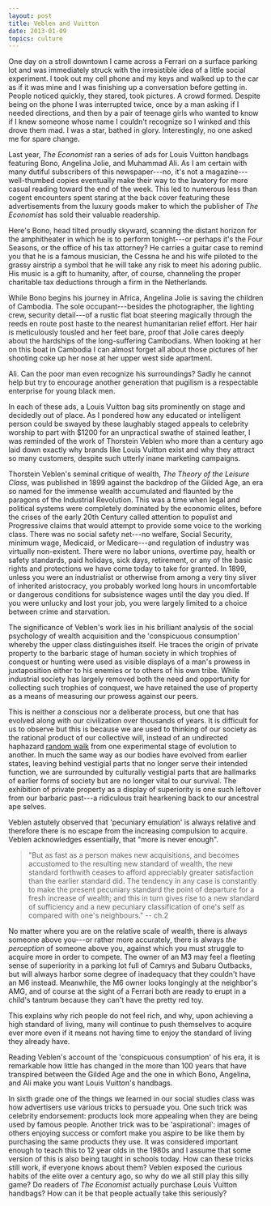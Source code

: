 ```yaml
---
layout: post
title: Veblen and Vuitton
date: 2013-01-09
topics: culture
---
```


One day on a stroll downtown I came across a Ferrari on a surface parking lot and was immediately struck with the irresistible idea of a little social experiment.  I took out my cell phone and my keys and walked up to the car as if it was mine and I was finishing up a conversation before getting in.  People noticed quickly, they stared, took pictures.  A crowd formed.  Despite being on the phone I was interrupted twice, once by a man asking if I needed directions, and then by a pair of teenage girls who wanted to know if I knew someone whose name I couldn't recognize so I winked and this drove them mad.  I was a star, bathed in glory.  Interestingly, no one asked me for spare change.

<!--excerpt-->

Last year, *The Economist* ran a series of ads for Louis Vuitton handbags featuring Bono, Angelina Jolie, and Muhammad Ali.  As I am certain with many dutiful subscribers of this newspaper---no, it's not a magazine---well-thumbed copies eventually make their way to the lavatory for more casual reading toward the end of the week.  This led to numerous less than cogent encounters spent staring at the back cover featuring these advertisements from the luxury goods maker to which the publisher of *The Economist* has sold their valuable readership.



Here's Bono, head tilted proudly skyward, scanning the distant horizon for the amphitheater in which he is to perform tonight---or perhaps it's the Four Seasons, or the office of his tax attorney?  He carries a guitar case to remind you that he is a famous musician, the Cessna he and his wife piloted to the grassy airstrip a symbol that he will take any risk to meet his adoring public.  His music is a gift to humanity, after, of course, channeling the proper charitable tax deductions through a firm in the Netherlands.



While Bono begins his journey in Africa, Angelina Jolie is saving the children of Cambodia.  The sole occupant---besides the photographer, the lighting crew, security detail---of a rustic flat boat steering magically through the reeds en route post haste to the nearest humanitarian relief effort.  Her hair is meticulously tousled and her feet bare, proof that Jolie cares deeply about the hardships of the long-suffering Cambodians.  When looking at her on this boat in Cambodia I can almost forget all about those pictures of her shooting coke up her nose at her upper west side apartment.



Ali.  Can the poor man even recognize his surroundings?  Sadly he cannot help but try to encourage another generation that pugilism is a respectable enterprise for young black men.



In each of these ads, a Louis Vuitton bag sits prominently on stage and decidedly out of place.  As I pondered how any educated or intelligent person could be swayed by these laughably staged appeals to celebrity worship to part with $1200 for an unpractical swathe of stained leather, I was reminded of the work of Thorstein Veblen who more than a century ago laid down exactly why brands like Louis Vuitton exist and why they attract so many customers, despite such utterly inane marketing campaigns.



Thorstein Veblen's seminal critique of wealth, *The Theory of the Leisure Class*, was published in 1899 against the backdrop of the Gilded Age, an era so named for the immense wealth accumulated and flaunted by the paragons of the Industrial Revolution.  This was a time when legal and political systems were completely dominated by the economic elites, before the crises of the early 20th Century called attention to populist and Progressive claims that would attempt to provide some voice to the working class.  There was no social safety net---no welfare, Social Security, minimum wage, Medicaid, or Medicare---and regulation of industry was virtually non-existent.  There were no labor unions, overtime pay, health or safety standards, paid holidays, sick days, retirement, or any of the basic rights and protections we have come today to take for granted.  In 1899, unless you were an industrialist or otherwise from among a very tiny sliver of inherited aristocracy, you probably worked long hours in uncomfortable or dangerous conditions for subsistence wages until the day you died.  If you were unlucky and lost your job, you were largely limited to a choice between crime and starvation.



The significance of Veblen's work lies in his brilliant analysis of the social psychology of wealth acquisition and the 'conspicuous consumption' whereby the upper class distinguishes itself.  He traces the origin of private property to the barbaric stage of human society in which trophies of conquest or hunting were used as visible displays of a man's prowess in juxtaposition either to his enemies or to others of his own tribe.  While industrial society has largely removed both the need and opportunity for collecting such trophies of conquest, we have retained the use of property as a means of measuring our prowess against our peers.



This is neither a conscious nor a deliberate process, but one that has evolved along with our civilization over thousands of years.  It is difficult for us to observe but this is because we are used to thinking of our society as the rational product of our collective will, instead of an undirected haphazard [random walk][randomwalk] from one experimental stage of evolution to another.  In much the same way as our bodies have evolved from earlier states, leaving behind vestigial parts that no longer serve their intended function, we are surrounded by culturally vestigial parts that are hallmarks of earlier forms of society but are no longer vital to our survival.  The exhibition of private property as a display of superiority is one such leftover from our barbaric past---a ridiculous trait hearkening back to our ancestral ape selves.



Veblen astutely observed that 'pecuniary emulation' is always relative and therefore there is no escape from the increasing compulsion to acquire.  Veblen acknowledges essentially, that "more is never enough".



> "But as fast as a person makes new acquisitions, and becomes accustomed to the resulting new standard of wealth, the new standard forthwith ceases to afford appreciably greater satisfaction than the earlier standard did. The tendency in any case is constantly to make the present pecuniary standard the point of departure for a fresh increase of wealth; and this in turn gives rise to a new standard of sufficiency and a new pecuniary classification of one's self as compared with one's neighbours." -- ch.2



No matter where you are on the relative scale of wealth, there is always someone above you---or rather more accurately, there is always *the perception* of someone above you, against which you must struggle to acquire more in order to compete.  The owner of an M3 may feel a fleeting sense of superiority in a parking lot full of Camrys and Subaru Outbacks, but will always harbor some degree of inadequacy that they couldn't have an M6 instead.  Meanwhile, the M6 owner looks longingly at the neighbor's AMG, and of course at the sight of a Ferrari both are ready to erupt in a child's tantrum because they can't have the pretty red toy.



This explains why rich people do not feel rich, and why, upon achieving a high standard of living, many will continue to push themselves to acquire ever more even if it means not having time to enjoy the standard of living they already have.  



Reading Veblen's account of the 'conspicuous consumption' of his era, it is remarkable how little has changed in the more than 100 years that have transpired between the Gilded Age and the one in which Bono, Angelina, and Ali make you want Louis Vuitton's handbags.



In sixth grade one of the things we learned in our social studies class was how advertisers use various tricks to persuade you.  One such trick was celebrity endorsement:  products look more appealing when they are being used by famous people.  Another trick was to be 'aspirational':  images of others enjoying success or comfort make you aspire to be like them by purchasing the same products they use.  It was considered important enough to teach this to 12 year olds in the 1980s and I assume that some version of this is also being taught in schools today.  How can these tricks still work, if everyone knows about them?  Veblen exposed the curious habits of the elite over a century ago, so why do we all still play this silly game?  Do readers of *The Economist* actually purchase Louis Vuitton handbags?  How can it be that people actually take this seriously?



[randomwalk]: http://en.wikipedia.org/wiki/Random_walk

